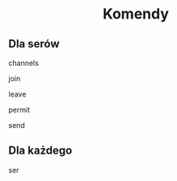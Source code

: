 <body>
        <h1 align="center">Komendy</h1>
        <h2>Dla serów</h2>
        <p>channels</p>
        <p>join</p>
        <p>leave</p>
        <p>permit</p>
        <p>send</p>
        <h2>Dla każdego</h2>
        <p>ser</p>

</body>
